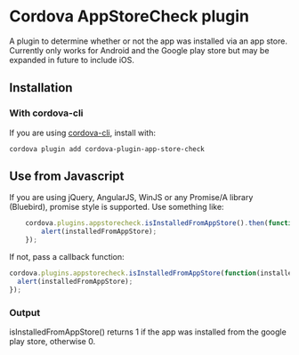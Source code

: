 # Cordova AppStoreCheck plugin

A plugin to determine whether or not the app was installed via an app store. Currently only works for Android and the Google play store but may be expanded in future to include iOS.

## Installation

### With cordova-cli

If you are using [cordova-cli](https://github.com/apache/cordova-cli), install
with:

    cordova plugin add cordova-plugin-app-store-check

## Use from Javascript

If you are using jQuery, AngularJS, WinJS or any Promise/A library (Bluebird), promise style is supported. Use something like:
````javascript
    cordova.plugins.appstorecheck.isInstalledFromAppStore().then(function (installedFromAppStore) {
        alert(installedFromAppStore);
    });
````

If not, pass a callback function:
````javascript
cordova.plugins.appstorecheck.isInstalledFromAppStore(function(installedFromAppStore) {
  alert(installedFromAppStore);
});
````

### Output
isInstalledFromAppStore() returns 1 if the app was installed from the google play store, otherwise 0.
